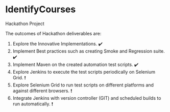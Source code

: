 # IdentifyCourses
Hackathon Project

The outcomes of Hackathon deliverables are:

1. Explore the Innovative Implementations. :heavy_check_mark:
2. Implement Best practices such as creating Smoke and Regression suite. :heavy_check_mark:
3. Implement Maven on the created automation test scripts. :heavy_check_mark:
4. Explore Jenkins to execute the test scripts periodically on Selenium Grid. :exclamation:
5. Explore Selenium Grid to run test scripts on different platforms and against different browsers. :exclamation:
6. Integrate Jenkins with version controller (GIT) and scheduled builds to run automatically. :exclamation:
